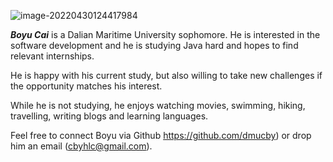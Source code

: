 ![image-20220430124417984](https://personal-drawing-bed.oss-cn-beijing.aliyuncs.com/img/image-20220430124417984.png)

 **_Boyu Cai_** is a Dalian Maritime University sophomore. He is interested in the  software development and he is studying Java hard and hopes to find relevant internships.

He is happy with his current study, but also willing to take new challenges if the opportunity matches his interest.

While he is not studying, he enjoys watching movies, swimming, hiking, travelling, writing blogs and learning languages.

Feel free to connect Boyu via Github https://github.com/dmucby) or drop him an email (cbyhlc@gmail.com).

